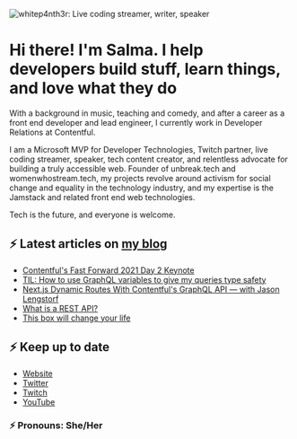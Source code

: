 ![whitep4nth3r: Live coding streamer, writer, speaker](https://p4nth3rblog-og-image.vercel.app/I'm%20whitep4nth3r.%20I%20help%20developers%20build%20stuff%2C%20learn%20things%2C%20and%20love%20what%20they%20do..png?theme=light&md=0&fontSize=80px&images=https%3A%2F%2Fp4nth3rlabs.netlify.app%2Fassets%2Fsvgs%2Fpanthers%2Fmajick.svg)

# Hi there! I'm Salma. I help developers build stuff, learn things, and love what they do

With a background in music, teaching and comedy, and after a career as a front end developer and lead engineer, I currently work in Developer Relations at Contentful.

I am a Microsoft MVP for Developer Technologies, Twitch partner, live coding streamer, speaker, tech content creator, and relentless advocate for building a truly accessible web. Founder of unbreak.tech and womenwhostream.tech, my projects revolve around activism for social change and equality in the technology industry, and my expertise is the Jamstack and related front end web technologies.

Tech is the future, and everyone is welcome.

## ⚡️ Latest articles on [my blog](https://whitep4nth3r.com)

<!-- BLOG-POST-LIST:START -->
- [Contentful&#39;s Fast Forward 2021 Day 2 Keynote](https://whitep4nth3r.com/talks/contentful-fast-forward-2021-day-2-keynote)
- [TIL: How to use GraphQL variables to give my queries type safety](https://whitep4nth3r.com/blog/how-to-use-graphql-variables)
- [Next.js Dynamic Routes With Contentful&#39;s GraphQL API — with Jason Lengstorf](https://whitep4nth3r.com/blog/next-js-dynamic-routes-with-contentfuls-graphql-api-with-jason-lengstorf)
- [What is a REST API?](https://whitep4nth3r.com/blog/what-is-a-rest-api)
- [This box will change your life](https://whitep4nth3r.com/talks/this-box-will-change-your-life)
<!-- BLOG-POST-LIST:END -->

## ⚡️ Keep up to date

- [Website](https://whitep4nth3r.com/?utm_source=github)
- [Twitter](https://twitter.com/whitep4nth3r)
- [Twitch](https://twitch.tv/whitep4nth3r)
- [YouTube](https://www.youtube.com/channel/UCiGFO97qgxZEbbg43mZSeyg)

### ⚡️ Pronouns: She/Her
